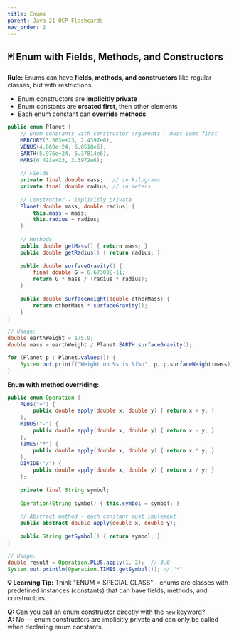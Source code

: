 ```yaml
---
title: Enums
parent: Java 21 OCP Flashcards
nav_order: 2
---
```


## 🃏 Enum with Fields, Methods, and Constructors

**Rule:** Enums can have **fields, methods, and constructors** like regular classes, but with restrictions.

- Enum constructors are **implicitly private**
- Enum constants are **created first**, then other elements
- Each enum constant can **override methods**

```java
public enum Planet {
    // Enum constants with constructor arguments - must come first
    MERCURY(3.303e+23, 2.4397e6),
    VENUS(4.869e+24, 6.0518e6),
    EARTH(5.976e+24, 6.37814e6),
    MARS(6.421e+23, 3.3972e6);
    
    // Fields
    private final double mass;   // in kilograms
    private final double radius; // in meters
    
    // Constructor - implicitly private
    Planet(double mass, double radius) {
        this.mass = mass;
        this.radius = radius;
    }
    
    // Methods
    public double getMass() { return mass; }
    public double getRadius() { return radius; }
    
    public double surfaceGravity() {
        final double G = 6.67300E-11;
        return G * mass / (radius * radius);
    }
    
    public double surfaceWeight(double otherMass) {
        return otherMass * surfaceGravity();
    }
}

// Usage:
double earthWeight = 175.0;
double mass = earthWeight / Planet.EARTH.surfaceGravity();

for (Planet p : Planet.values()) {
    System.out.printf("Weight on %s is %f%n", p, p.surfaceWeight(mass));
}
```

**Enum with method overriding:**
```java
public enum Operation {
    PLUS("+") {
        public double apply(double x, double y) { return x + y; }
    },
    MINUS("-") {
        public double apply(double x, double y) { return x - y; }
    },
    TIMES("*") {
        public double apply(double x, double y) { return x * y; }
    },
    DIVIDE("/") {
        public double apply(double x, double y) { return x / y; }
    };
    
    private final String symbol;
    
    Operation(String symbol) { this.symbol = symbol; }
    
    // Abstract method - each constant must implement
    public abstract double apply(double x, double y);
    
    public String getSymbol() { return symbol; }
}

// Usage:
double result = Operation.PLUS.apply(1, 2);  // 3.0
System.out.println(Operation.TIMES.getSymbol()); // "*"
```

**💡 Learning Tip:** Think "ENUM = SPECIAL CLASS" - enums are classes with predefined instances (constants) that can have fields, methods, and constructors.

**Q:** Can you call an enum constructor directly with the `new` keyword?  
**A:** No — enum constructors are implicitly private and can only be called when declaring enum constants.
